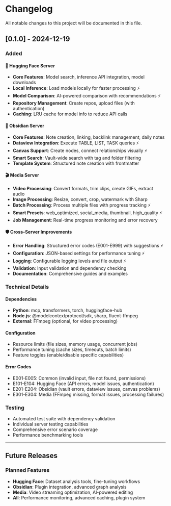 # Changelog

All notable changes to this project will be documented in this file.

## [0.1.0] - 2024-12-19

### Added

#### 🤗 Hugging Face Server
- **Core Features**: Model search, inference API integration, model downloads
- **Local Inference**: Load models locally for faster processing ⚡
- **Model Comparison**: AI-powered comparison with recommendations ⚡
- **Repository Management**: Create repos, upload files (with authentication)
- **Caching**: LRU cache for model info to reduce API calls

#### 📝 Obsidian Server  
- **Core Features**: Note creation, linking, backlink management, daily notes
- **Dataview Integration**: Execute TABLE, LIST, TASK queries ⚡
- **Canvas Support**: Create nodes, connect relationships visually ⚡
- **Smart Search**: Vault-wide search with tag and folder filtering
- **Template System**: Structured note creation with frontmatter

#### 🎬 Media Server
- **Video Processing**: Convert formats, trim clips, create GIFs, extract audio
- **Image Processing**: Resize, convert, crop, watermark with Sharp
- **Batch Processing**: Process multiple files with progress tracking ⚡
- **Smart Presets**: web_optimized, social_media, thumbnail, high_quality ⚡
- **Job Management**: Real-time progress monitoring and error recovery

#### 🛡️ Cross-Server Improvements
- **Error Handling**: Structured error codes (E001-E999) with suggestions ⚡
- **Configuration**: JSON-based settings for performance tuning ⚡
- **Logging**: Configurable logging levels and file output ⚡
- **Validation**: Input validation and dependency checking
- **Documentation**: Comprehensive guides and examples

### Technical Details

#### Dependencies
- **Python**: mcp, transformers, torch, huggingface-hub
- **Node.js**: @modelcontextprotocol/sdk, sharp, fluent-ffmpeg
- **External**: FFmpeg (optional, for video processing)

#### Configuration
- Resource limits (file sizes, memory usage, concurrent jobs)
- Performance tuning (cache sizes, timeouts, batch limits)
- Feature toggles (enable/disable specific capabilities)

#### Error Codes
- E001-E005: Common (invalid input, file not found, permissions)
- E101-E104: Hugging Face (API errors, model issues, authentication)
- E201-E204: Obsidian (vault errors, dataview issues, canvas problems)  
- E301-E304: Media (FFmpeg missing, format issues, processing failures)

### Testing
- Automated test suite with dependency validation
- Individual server testing capabilities
- Comprehensive error scenario coverage
- Performance benchmarking tools

---

## Future Releases

### Planned Features
- **Hugging Face**: Dataset analysis tools, fine-tuning workflows
- **Obsidian**: Plugin integration, advanced graph analysis
- **Media**: Video streaming optimization, AI-powered editing
- **All**: Performance monitoring, advanced caching, plugin system